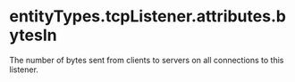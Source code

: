 # entityTypes.tcpListener.attributes.bytesIn

The number of bytes sent from clients to servers on all connections to this listener.


